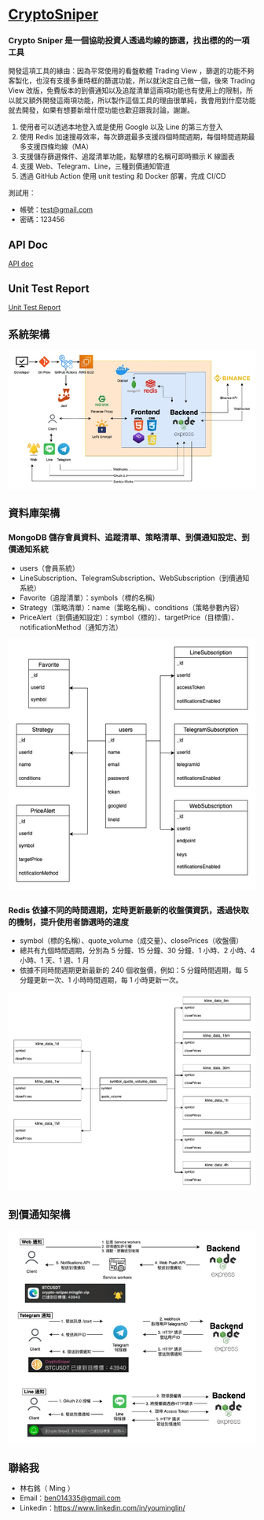 # [CryptoSniper](https://crypto-sniper.minglin.vip/)

### Crypto Sniper 是一個協助投資人透過均線的篩選，找出標的的一項工具

開發這項工具的緣由：因為平常使用的看盤軟體 Trading View ，篩選的功能不夠客製化，也沒有支援多重時框的篩選功能，所以就決定自己做一個，後來 Trading View 改版，免費版本的到價通知以及追蹤清單這兩項功能也有使用上的限制，所以就又額外開發這兩項功能，所以製作這個工具的理由很單純，我會用到什麼功能就去開發，如果有想要新增什麼功能也歡迎跟我討論，謝謝。

1. 使用者可以透過本地登入或是使用 Google 以及 Line 的第三方登入
2. 使用 Redis 加速搜尋效率，每次篩選最多支援四個時間週期，每個時間週期最多支援四條均線（MA）
3. 支援儲存篩選條件、追蹤清單功能，點擊標的名稱可即時顯示 K 線圖表
4. 支援 Web、Telegram、Line，三種到價通知管道
5. 透過 GitHub Action 使用 unit testing 和 Docker 部署，完成 CI/CD

測試用：

- 帳號：test@gmail.com
- 密碼：123456

## API Doc

[API doc](https://crypto-sniper.minglin.vip/api-docs/#/)

## Unit Test Report

[Unit Test Report](https://minglin1995.github.io/CryptoSniper/coverage/lcov-report/)

## 系統架構

![系統架構圖](public/images/系統架構圖.jpg)

## 資料庫架構

### MongoDB 儲存會員資料、追蹤清單、策略清單、到價通知設定、到價通知系統

- users（會員系統）
- LineSubscription、TelegramSubscription、WebSubscription（到價通知系統）
- Favorite（追蹤清單）：symbols（標的名稱）
- Strategy（策略清單）：name（策略名稱）、conditions（策略參數內容）
- PriceAlert（到價通知設定）：symbol（標的）、targetPrice（目標價）、notificationMethod（通知方法）

![MongoDB](public/images/資料庫.jpg)

### Redis 依據不同的時間週期，定時更新最新的收盤價資訊，透過快取的機制，提升使用者篩選時的速度

- symbol（標的名稱）、quote_volume（成交量）、closePrices（收盤價）
- 總共有九個時間週期，分別為 5 分鐘、15 分鐘、30 分鐘、1 小時、2 小時、4 小時、1 天、1 週、1 月
- 依據不同時間週期更新最新的 240 個收盤價，例如：5 分鐘時間週期，每 5 分鐘更新一次、1 小時時間週期，每 1 小時更新一次。

![Redis](public/images/redis架構.jpg)

## 到價通知架構

![到價通知架構](public/images/通知流程.jpg)

## 聯絡我

- 林右銘（ Ming ）
- Email：ben014335@gmail.com
- Linkedin：https://www.linkedin.com/in/youminglin/
